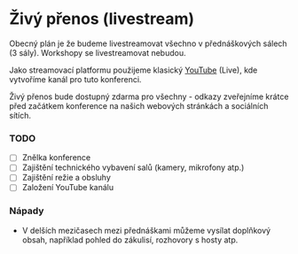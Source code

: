 # Živý přenos (livestream)

Obecný plán je že budeme livestreamovat všechno v přednáškových sálech (3 sály). Workshopy se livestreamovat nebudou.&#x20;

Jako streamovací platformu použijeme klasický [YouTube](https://www.youtube.com/howyoutubeworks/product-features/live/#youtube-live) (Live), kde vytvoříme kanál pro tuto konferenci.

Živý přenos bude dostupný zdarma pro všechny - odkazy zveřejníme krátce před začátkem konference na našich webových stránkách a sociálních sítích.

### TODO

* [ ] Znělka konference
* [ ] Zajištění technického vybavení salů (kamery, mikrofony atp.)
* [ ] Zajištění režie a obsluhy
* [ ] Založení YouTube kanálu

### Nápady

* V delších mezičasech mezi přednáškami můžeme vysílat doplňkový obsah, například pohled do zákulisí, rozhovory s hosty atp.
